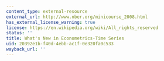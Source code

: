 ```yaml
---
content_type: external-resource
external_url: http://www.nber.org/minicourse_2008.html
has_external_license_warning: true
license: https://en.wikipedia.org/wiki/All_rights_reserved
status: ''
title: What's New in Econometrics-Time Series
uid: 20392e1b-f40d-4ebb-ac1f-0e320fa0c533
wayback_url: ''
---
```

